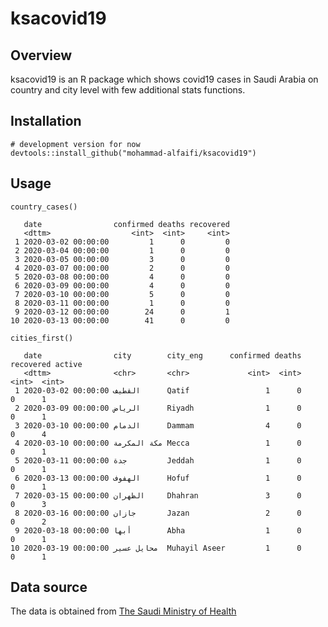 # ksacovid19

## Overview

ksacovid19 is an R package which shows covid19 cases in Saudi Arabia on country and city level with few additional stats functions. 

## Installation
```
# development version for now
devtools::install_github("mohammad-alfaifi/ksacovid19")
```
## Usage

```
country_cases()

   date                confirmed deaths recovered
   <dttm>                  <int>  <int>     <int>
 1 2020-03-02 00:00:00         1      0         0
 2 2020-03-04 00:00:00         1      0         0
 3 2020-03-05 00:00:00         3      0         0
 4 2020-03-07 00:00:00         2      0         0
 5 2020-03-08 00:00:00         4      0         0
 6 2020-03-09 00:00:00         4      0         0
 7 2020-03-10 00:00:00         5      0         0
 8 2020-03-11 00:00:00         1      0         0
 9 2020-03-12 00:00:00        24      0         1
10 2020-03-13 00:00:00        41      0         0

```

```
cities_first()

   date                city        city_eng      confirmed deaths recovered active
   <dttm>              <chr>       <chr>             <int>  <int>     <int>  <int>
 1 2020-03-02 00:00:00 القطيف      Qatif                 1      0         0      1
 2 2020-03-09 00:00:00 الرياض      Riyadh                1      0         0      1
 3 2020-03-10 00:00:00 الدمام      Dammam                4      0         0      4
 4 2020-03-10 00:00:00 مكة المكرمة Mecca                 1      0         0      1
 5 2020-03-11 00:00:00 جدة         Jeddah                1      0         0      1
 6 2020-03-13 00:00:00 الهفوف‎      Hofuf                 1      0         0      1
 7 2020-03-15 00:00:00 الظهران     Dhahran               3      0         0      3
 8 2020-03-16 00:00:00 جازان       Jazan                 2      0         0      2
 9 2020-03-18 00:00:00 أبها        Abha                  1      0         0      1
10 2020-03-19 00:00:00 محايل عسير  Muhayil Aseer         1      0         0      1

```

## Data source

The data is obtained from [The Saudi Ministry of Health](https://covid19.moh.gov.sa/)

